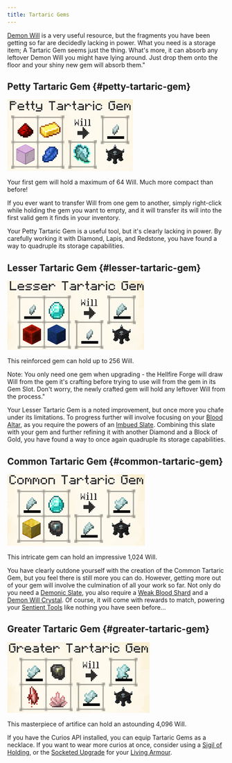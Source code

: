 ```yaml
---
title: Tartaric Gems
---
```




[Demon Will](#demon-will) is a very useful resource, but the fragments you have been getting so far are decidedly lacking in power. What you need is a storage item; A Tartaric Gem seems just the thing. What's more, it can absorb any leftover Demon Will you might have lying around. Just drop them onto the floor and your shiny new gem will absorb them."


## Petty Tartaric Gem {#petty-tartaric-gem}

![Image](/img/DemonWill/5.png)

Your first gem will hold a maximum of 64 Will. Much more compact than before!

If you ever want to transfer Will from one gem to another, simply right-click while holding the gem you want to empty, and it will transfer its will into the first valid gem it finds in your inventory.

Your Petty Tartaric Gem is a useful tool, but it's clearly lacking in power. By carefully working it with Diamond, Lapis, and Redstone, you have found a way to quadruple its storage capabilities.




## Lesser Tartaric Gem {#lesser-tartaric-gem}

![Image](/img/DemonWill/6.png)

This reinforced gem can hold up to 256 Will.

Note: You only need one gem when upgrading - the Hellfire Forge will draw Will from the gem it's crafting before trying to use will from the gem in its Gem Slot. Don't worry, the newly crafted gem will hold any leftover Will from the process."

Your Lesser Tartaric Gem is a noted improvement, but once more you chafe under its limitations. To progress further will involve focusing on your [Blood Altar](#the-blood-altar), as you require the powers of an [Imbued Slate](#slates). Combining this slate with your gem and further refining it with another Diamond and a Block of Gold, you have found a way to once again quadruple its storage capabilities.


## Common Tartaric Gem {#common-tartaric-gem}

![Image](/img/DemonWill/7.png)

This intricate gem can hold an impressive 1,024 Will.

You have clearly outdone yourself with the creation of the Common Tartaric Gem, but you feel there is still more you can do. However, getting more out of your gem will involve the culmination of all your work so far. Not only do you need a [Demonic Slate](#slates), you also require a [Weak Blood Shard](#alchemical-reaction-chamber) and a [Demon Will Crystal](#crystallized-will). Of course, it will come with rewards to match, powering your [Sentient Tools](#sentient-tools) like nothing you have seen before...


## Greater Tartaric Gem {#greater-tartaric-gem}

![Image](/img/DemonWill/8.png)

This masterpiece of artifice can hold an astounding 4,096 Will.

If you have the Curios API installed, you can equip Tartaric Gems as a necklace. If you want to wear more curios at once, consider using a [Sigil of Holding](#sigil-of-holding), or the [Socketed Upgrade](#socketed) for your [Living Armour](#living-basics).

